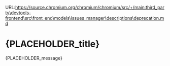 URL:https://source.chromium.org/chromium/chromium/src/+/main:third_party\devtools-frontend\src\front_end\models\issues_manager\descriptions\deprecation.md
# {PLACEHOLDER_title}

{PLACEHOLDER_message}
